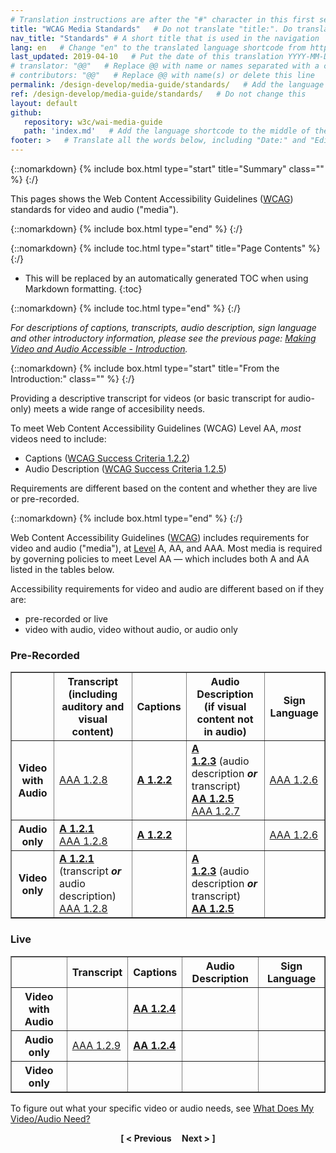 ```yaml
---
# Translation instructions are after the "#" character in this first section. They are comments that do not show up in the web page. You do not need to translate the instructions after #.
title: "WCAG Media Standards"   # Do not translate "title:". Do translate the text after "title:".
nav_title: "Standards" # A short title that is used in the navigation
lang: en   # Change "en" to the translated language shortcode from https://www.iana.org/assignments/language-subtag-registry/language-subtag-registry
last_updated: 2019-04-10   # Put the date of this translation YYYY-MM-DD (with month in the middle)
# translator: "@@"   # Replace @@ with name or names separated with a comma
# contributors: "@@"   # Replace @@ with name(s) or delete this line
permalink: /design-develop/media-guide/standards/   # Add the language shortcode to the end; for example /fundamentals/accessibility-intro/fr
ref: /design-develop/media-guide/standards/   # Do not change this
layout: default
github:
   repository: w3c/wai-media-guide
   path: 'index.md'   # Add the language shortcode to the middle of the filename, for example index.fr.md
footer: >   # Translate all the words below, including "Date:" and "Editor:". 
---
```


{::nomarkdown}
{% include box.html type="start" title="Summary" class="" %}
{:/}

This pages shows the Web Content Accessibility Guidelines (<a href="https://www.w3.org/WAI/standards-guidelines/wcag/">WCAG</a>) standards for video and audio (&quot;media&quot;).

{::nomarkdown}
{% include box.html type="end" %}
{:/}

{::nomarkdown}
{% include toc.html type="start" title="Page Contents" %}
{:/}

- This will be replaced by an automatically generated TOC when using Markdown formatting.
{:toc}

{::nomarkdown}
{% include toc.html type="end" %}
{:/}

<p><em>For descriptions of captions, transcripts, audio description, sign language and other introductory information, please see the previous page: <a href="#intro">Making Video and Audio Accessible - Introduction</a>.</em></p>

{::nomarkdown}
{% include box.html type="start" title="From the Introduction:" class="" %}
{:/}

<p>Providing a descriptive transcript for videos (or basic transcript for audio-only) meets a wide range of accesibility needs.</p>
<p>To meet Web Content Accessibility Guidelines (WCAG) Level AA, <em>most</em> videos need to include:</p>
<ul>
  <li>Captions (<a href="https://www.w3.org/WAI/WCAG21/Understanding/captions-prerecorded">WCAG Success Criteria 1.2.2</a>)</li>
  <li>Audio Description (<a href="https://www.w3.org/WAI/WCAG21/Understanding/audio-description-prerecorded">WCAG Success Criteria 1.2.5</a>)</li>
</ul>
<p>Requirements are different based on the content and whether they are live or pre-recorded.</p>

{::nomarkdown}
{% include box.html type="end" %}
{:/}

<p>Web Content Accessibility Guidelines (<a href="https://www.w3.org/WAI/standards-guidelines/wcag/">WCAG</a>) includes requirements for video and audio (&quot;media&quot;), at <a href="https://www.w3.org/WAI/WCAG21/Understanding/conformance.html#uc-levels-head">Level</a> A, AA, and AAA. Most media is required by governing policies to meet Level AA &mdash; which includes both A and AA listed in the tables below.</p>
<p>Accessibility requirements for video and audio are different based on if they are:</p>
<ul>
  <li> pre-recorded or live</li>
  <li> video with audio, video without audio, or audio only</li>
</ul>
<h3>Pre-Recorded</h3>
<table border="1" cellspacing="0" cellpadding="7">
  <tbody>
    <tr>
      <th scope="col">&nbsp;</th>
      <th scope="col">Transcript <span class="normal-weight">(including auditory and visual content)</span></th>
      <th scope="col">Captions</th>
      <th scope="col">Audio Description <span class="normal-weight">(if visual content not in audio)</span></th>
      <th scope="col">Sign Language</th>
    </tr>
    <tr>
      <th scope="row">Video with Audio</th>
      <td><a href="https://www.w3.org/TR/UNDERSTANDING-WCAG20/media-equiv-text-doc">AAA 1.2.8</a></td>
      <td><strong><a href="https://www.w3.org/WAI/WCAG21/Understanding/captions-prerecorded">A 1.2.2</a></strong></td>
      <td><strong><a href="https://www.w3.org/WAI/WCAG21/Understanding/audio-description-or-media-alternative-prerecorded">A 1.2.3</a></strong>&nbsp;(audio description <em><strong>or</strong></em> transcript)<br>
        <strong><a href="https://www.w3.org/WAI/WCAG21/Understanding/audio-description-prerecorded">AA 1.2.5</a><a href="https://www.w3.org/WAI/WCAG21/Understanding/media-equiv-audio-desc-only"></a></strong><br>
        <a href="https://www.w3.org/WAI/WCAG21/Understanding/extended-audio-description-prerecorded">AAA 1.2.7</a></td>
      <td><a href="https://www.w3.org/WAI/WCAG21/Understanding/sign-language-prerecorded">AAA 1.2.6</a></td>
    </tr>
    <tr>
      <th scope="row">Audio only</th>
      <td><strong><a href="https://www.w3.org/WAI/WCAG21/Understanding/audio-only-and-video-only-prerecorded">A 1.2.1</a></strong><br>
        <a href="https://www.w3.org/WAI/WCAG21/Understanding/media-alternative-prerecorded">AAA 1.2.8</a></td>
      <td><strong><a href="https://www.w3.org/WAI/WCAG21/Understanding/captions-prerecorded">A 1.2.2</a></strong></td>
      <td>&nbsp;</td>
      <td><a href="https://www.w3.org/WAI/WCAG21/Understanding/sign-language-prerecorded">AAA 1.2.6</a></td>
    </tr>
    <tr>
      <th scope="row">Video only</th>
      <td><strong><a href="https://www.w3.org/WAI/WCAG21/Understanding/audio-only-and-video-only-prerecorded">A 1.2.1</a><a href="https://www.w3.org/WAI/WCAG21/Understanding/media-equiv-av-only-alt"></a></strong> (transcript <em><strong>or</strong></em> audio description)<br>
        <a href="https://www.w3.org/WAI/WCAG21/Understanding/media-alternative-prerecorded">AAA 1.2.8</a>
      <td>&nbsp;</td>
      <td><strong><a href="https://www.w3.org/WAI/WCAG21/Understanding/audio-description-or-media-alternative-prerecorded">A 1.2.3</a></strong>&nbsp;(audio description <em><strong>or</strong></em> transcript)<br>
        <strong><a href="https://www.w3.org/WAI/WCAG21/Understanding/audio-description-prerecorded">AA 1.2.5</a></strong></td>
      <td>&nbsp;</td>
    </tr>
  </tbody>
</table>
<h3>Live</h3>
<table border="1" cellspacing="0" cellpadding="7">
  <tbody>
    <tr>
      <th scope="col">&nbsp;</th>
      <th scope="col">Transcript</th>
      <th scope="col">Captions</th>
      <th scope="col">Audio Description</th>
      <th scope="col">Sign Language</th>
    </tr>
    <tr>
      <th scope="row">Video with Audio</th>
      <td>&nbsp;</td>
      <td><strong><a href="https://www.w3.org/WAI/WCAG21/Understanding/captions-live">AA 1.2.4</a></strong></td>
      <td>&nbsp;</td>
      <td>&nbsp;</td>
    </tr>
    <tr>
      <th scope="row">Audio only</th>
      <td><a href="https://www.w3.org/WAI/WCAG21/Understanding/audio-only-live">AAA 1.2.9</a></td>
      <td><strong><a href="https://www.w3.org/WAI/WCAG21/Understanding/captions-live">AA 1.2.4</a></strong></td>
      <td>&nbsp;</td>
      <td>&nbsp;</td>
    </tr>
    <tr>
      <th scope="row">Video only</th>
      <td>
      <td>&nbsp;</td>
      <td>&nbsp;</td>
      <td>&nbsp;</td>
    </tr>
  </tbody>
</table>

<p>To figure out what your specific video or audio needs, see <a href="@@">What Does My Video/Audio Need?</a></p>

<p style="text-align:center"><strong>[ < Previous &nbsp;&nbsp;&nbsp; Next > ]</strong></p>

